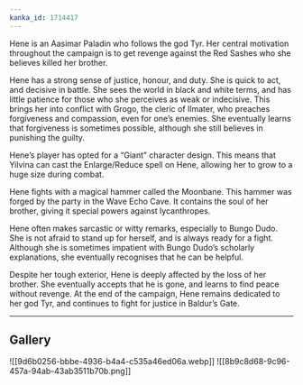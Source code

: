```yaml
---
kanka_id: 1714417
---
```


Hene is an Aasimar Paladin who follows the god Tyr. Her central motivation throughout the campaign is to get revenge against the Red Sashes who she believes killed her brother.

Hene has a strong sense of justice, honour, and duty. She is quick to act, and decisive in battle. She sees the world in black and white terms, and has little patience for those who she perceives as weak or indecisive. This brings her into conflict with Grogo, the cleric of Ilmater, who preaches forgiveness and compassion, even for one’s enemies. She eventually learns that forgiveness is sometimes possible, although she still believes in punishing the guilty.

Hene’s player has opted for a “Giant” character design. This means that Yilvina can cast the Enlarge/Reduce spell on Hene, allowing her to grow to a huge size during combat.

Hene fights with a magical hammer called the Moonbane. This hammer was forged by the party in the Wave Echo Cave. It contains the soul of her brother, giving it special powers against lycanthropes.

Hene often makes sarcastic or witty remarks, especially to Bungo Dudo. She is not afraid to stand up for herself, and is always ready for a fight. Although she is sometimes impatient with Bungo Dudo’s scholarly explanations, she eventually recognises that he can be helpful.

Despite her tough exterior, Hene is deeply affected by the loss of her brother. She eventually accepts that he is gone, and learns to find peace without revenge. At the end of the campaign, Hene remains dedicated to her god Tyr, and continues to fight for justice in Baldur’s Gate.

---
## Gallery
![[9d6b0256-bbbe-4936-b4a4-c535a46ed06a.webp]]
![[8b9c8d68-9c96-457a-94ab-43ab3511b70b.png]]